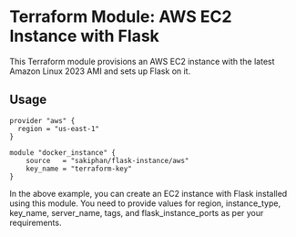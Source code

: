 # Terraform Module: AWS EC2 Instance with Flask

This Terraform module provisions an AWS EC2 instance with the latest Amazon Linux 2023 AMI and sets up Flask on it.

## Usage

```hcl
provider "aws" {
  region = "us-east-1"
}

module "docker_instance" {
    source   = "sakiphan/flask-instance/aws"
    key_name = "terraform-key"
}
```
In the above example, you can create an EC2 instance with Flask installed using this module. You need to provide values for region, instance_type, key_name, server_name, tags, and flask_instance_ports as per your requirements.